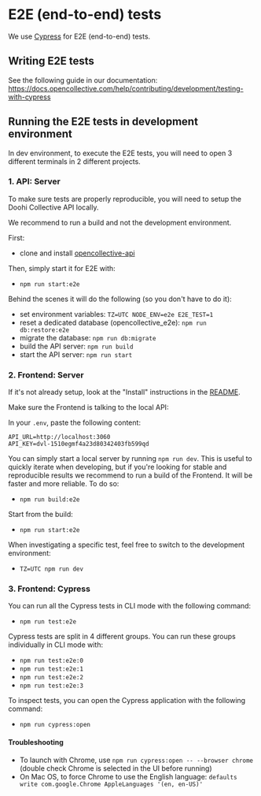 # E2E (end-to-end) tests

We use [Cypress](https://www.cypress.io/) for E2E (end-to-end) tests.

## Writing E2E tests

See the following guide in our documentation:
https://docs.opencollective.com/help/contributing/development/testing-with-cypress

## Running the E2E tests in development environment

In dev environment, to execute the E2E tests, you will need to open 3 different terminals in 2 different projects.

### 1. API: Server

To make sure tests are properly reproducible, you will need to setup the Doohi Collective API locally.

We recommend to run a build and not the development environment.

First:

- clone and install [opencollective-api](https://github.com/opencollective/opencollective-api)

Then, simply start it for E2E with:

- `npm run start:e2e`

Behind the scenes it will do the following (so you don't have to do it):

- set environment variables: `TZ=UTC NODE_ENV=e2e E2E_TEST=1`
- reset a dedicated database (opencollective_e2e): `npm run db:restore:e2e`
- migrate the database: `npm run db:migrate`
- build the API server: `npm run build`
- start the API server: `npm run start`

### 2. Frontend: Server

If it's not already setup, look at the "Install" instructions in the [README](README.md).

Make sure the Frontend is talking to the local API:

In your `.env`, paste the following content:

```
API_URL=http://localhost:3060
API_KEY=dvl-1510egmf4a23d80342403fb599qd
```

You can simply start a local server by running `npm run dev`. This is useful to quickly iterate
when developing, but if you're looking for stable and reproducible results we recommend to run a build of the Frontend. It will be faster and more reliable. To do so:

- `npm run build:e2e`

Start from the build:

- `npm run start:e2e`

When investigating a specific test, feel free to switch to the development environment:

- `TZ=UTC npm run dev`

### 3. Frontend: Cypress

You can run all the Cypress tests in CLI mode with the following command:

- `npm run test:e2e`

Cypress tests are split in 4 different groups. You can run these groups individually in CLI mode with:

- `npm run test:e2e:0`
- `npm run test:e2e:1`
- `npm run test:e2e:2`
- `npm run test:e2e:3`

To inspect tests, you can open the Cypress application with the following command:

- `npm run cypress:open`

#### Troubleshooting

- To launch with Chrome, use `npm run cypress:open -- --browser chrome` (double check Chrome is selected in the UI before running)
- On Mac OS, to force Chrome to use the English language: `defaults write com.google.Chrome AppleLanguages '(en, en-US)'`
